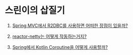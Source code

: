 # 스린이의 삽질기

1. [Spring MVC에서 R2DBC를 사용하면 어떠한 장점이 있을까?](https://github.com/jayground8/spring/tree/main/r2dbc)

2. [reactor-netty는 어떻게 작동하는거지?](https://github.com/jayground8/spring/tree/main/reactor-netty-core)

3. [Spring에서 Kotlin Coroutine을 어떻게 사용할까?](https://github.com/jayground8/spring/tree/main/mvc-kotlin)